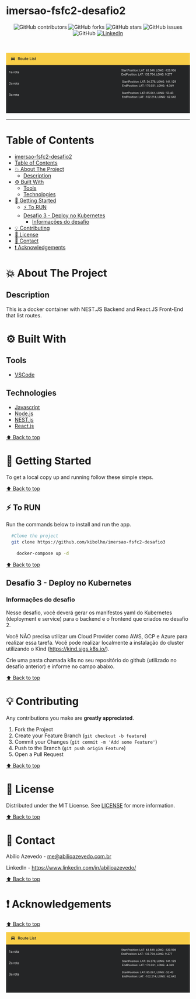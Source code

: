 # imersao-fsfc2-desafio2



<!-- BADGES -->
<p align="center">
  <img alt="GitHub contributors" src="https://img.shields.io/github/contributors/kibolho/imersao-fsfc2-desafio2?color=green">
  <img alt="GitHub forks" src="https://img.shields.io/github/forks/kibolho/imersao-fsfc2-desafio2">
  <img alt="GitHub stars" src="https://img.shields.io/github/stars/kibolho/imersao-fsfc2-desafio2">
  <img alt="GitHub issues" src="https://img.shields.io/github/issues/kibolho/imersao-fsfc2-desafio2">
  <img alt="GitHub" src="https://img.shields.io/github/license/kibolho/imersao-fsfc2-desafio2">
  <a href="https://www.linkedin.com/in/abilioazevedo/">
    <img alt="LinkedIn" src="https://img.shields.io/badge/-LinkedIn-black.svg?style=flat&logo=linkedin&colorB=555">
  </a>
</p>
<br/>

<!-- PROJECT LOGO -->
<p align="center">
  <a href="https://github.com/kibolho/imersao-fsfc2-desafio2">
     <img src=".github/logo.png" alt="Logo">
  </a>
</p>

***

<!-- TABLE OF CONTENTS -->
# Table of Contents
- [imersao-fsfc2-desafio2](#imersao-fsfc2-desafio2)
- [Table of Contents](#table-of-contents)
- [:boom: About The Project](#boom-about-the-project)
  - [Description](#description)
- [:gear: Built With](#gear-built-with)
  - [Tools](#tools)
  - [Technologies](#technologies)
- [:rocket: Getting Started](#rocket-getting-started)
  - [:zap: To RUN](#zap-to-run)
  - [Desafio 3 - Deploy no Kubernetes](#desafio-3---deploy-no-kubernetes)
    - [Informações do desafio](#informações-do-desafio)
- [:bulb: Contributing](#bulb-contributing)
- [:memo: License](#memo-license)
- [:e-mail: Contact](#e-mail-contact)
- [:exclamation: Acknowledgements](#exclamation-acknowledgements)
<!-- * [Usage](#usage)
* [Roadmap](#arrows_clockwise-roadmap) -->

<!-- ABOUT THE PROJECT -->
# :boom: About The Project

<!-- Project image -->
<!-- <img src=".github/Home.png" alt="Proffy"> -->


## Description
This is a docker container with NEST.JS Backend and React.JS Front-End that list routes.

# :gear: Built With
  ## Tools
  * [VSCode](https://code.visualstudio.com/)

  ## Technologies
  * [Javascript](https://developer.mozilla.org/pt-BR/docs/Learn/JavaScript)
  * [Node.js](https://nodejs.org/)
  * [NEST.js](https://nestjs.com/)
  * [React.js](https://reactjs.org/)

  [:arrow_up: Back to top](#table-of-Contents)


<!-- GETTING STARTED -->
# :rocket: Getting Started

To get a local copy up and running follow these simple steps.

[:arrow_up: Back to top](#table-of-Contents)


## :zap: To RUN
Run the commands below to install and run the app.
  ```sh
    #Clone the project
    git clone https://github.com/kibolho/imersao-fsfc2-desafio3
  ```

  ```sh
      docker-compose up -d
   ```

[:arrow_up: Back to top](#table-of-Contents)

## Desafio 3 - Deploy no Kubernetes

### Informações do desafio
Nesse desafio, você deverá gerar os manifestos yaml do Kubernetes (deployment e service) para o backend e o frontend que criados no desafio 2.

Você NÃO precisa utilizar um Cloud Provider como AWS, GCP e Azure para realizar essa tarefa. Você pode realizar localmente a instalação do cluster utilizando o Kind (https://kind.sigs.k8s.io/).

Crie uma pasta chamada k8s no seu repositório do github (utilizado no desafio anterior) e informe no campo abaixo.

[:arrow_up: Back to top](#table-of-Contents)

<!-- CONTRIBUTING -->
# :bulb: Contributing

Any contributions you make are **greatly appreciated**.

1. Fork the Project
2. Create your Feature Branch (`git checkout -b feature`)
3. Commit your Changes (`git commit -m 'Add some Feature'`)
4. Push to the Branch (`git push origin Feature`)
5. Open a Pull Request

[:arrow_up: Back to top](#table-of-Contents)

<!-- USAGE EXAMPLES -->
<!-- # Usage

Use this space to show useful examples of how a project can be used. Additional screenshots, code examples and demos work well in this space. You may also link to more resources.

_For more examples, please refer to the [Documentation](https://example.com)_ -->


<!-- LICENSE -->
# :memo: License

Distributed under the MIT License. See [LICENSE](LICENSE.md) for more information.

[:arrow_up: Back to top](#table-of-Contents)


<!-- CONTACT -->
# :e-mail: Contact

Abílio Azevedo - <me@abilioazevedo.com.br>

LinkedIn - <https://www.linkedin.com/in/abilioazevedo/>

[:arrow_up: Back to top](#table-of-Contents)


<!-- ACKNOWLEDGEMENTS -->
# :exclamation: Acknowledgements

[:arrow_up: Back to top](#table-of-Contents)

![project preview](.github/logo.png)


